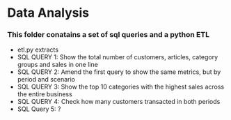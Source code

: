 # Data Analysis
### This folder conatains a set of sql queries and a python ETL
* etl.py extracts 
* SQL QUERY 1: Show the total number of customers, articles, category groups and sales in one line
* SQL QUERY 2: Amend the first query to show the same metrics, but by period and scenario
* SQL QUERY 3: Show the top 10 categories with the highest sales across the entire business
* SQL QUERY 4: Check how many customers transacted in both periods
* SQL Query 5: ?
